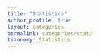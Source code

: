 ```yaml
---
title: "Statistics"
author_profile: true
layout: categories
permalink: categories/stat/
taxonomy: Statistics
---
```

